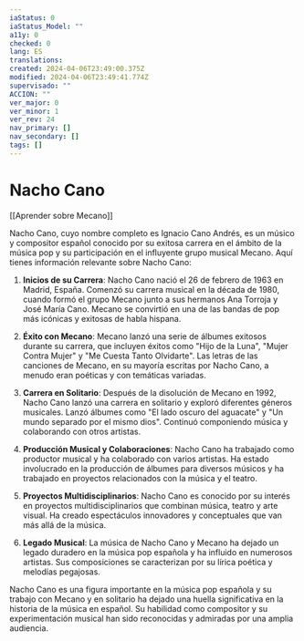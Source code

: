 ```yaml
---
iaStatus: 0
iaStatus_Model: ""
a11y: 0
checked: 0
lang: ES
translations: 
created: 2024-04-06T23:49:00.375Z
modified: 2024-04-06T23:49:41.774Z
supervisado: ""
ACCION: ""
ver_major: 0
ver_minor: 1
ver_rev: 24
nav_primary: []
nav_secondary: []
tags: []
---
```

# Nacho Cano

[[Aprender sobre Mecano]]

Nacho Cano, cuyo nombre completo es Ignacio Cano Andrés, es un músico y compositor español conocido por su exitosa carrera en el ámbito de la música pop y su participación en el influyente grupo musical Mecano. Aquí tienes información relevante sobre Nacho Cano:

1. **Inicios de su Carrera**: Nacho Cano nació el 26 de febrero de 1963 en Madrid, España. Comenzó su carrera musical en la década de 1980, cuando formó el grupo Mecano junto a sus hermanos Ana Torroja y José María Cano. Mecano se convirtió en una de las bandas de pop más icónicas y exitosas de habla hispana.
    
2. **Éxito con Mecano**: Mecano lanzó una serie de álbumes exitosos durante su carrera, que incluyen éxitos como "Hijo de la Luna", "Mujer Contra Mujer" y "Me Cuesta Tanto Olvidarte". Las letras de las canciones de Mecano, en su mayoría escritas por Nacho Cano, a menudo eran poéticas y con temáticas variadas.
    
3. **Carrera en Solitario**: Después de la disolución de Mecano en 1992, Nacho Cano lanzó una carrera en solitario y exploró diferentes géneros musicales. Lanzó álbumes como "El lado oscuro del aguacate" y "Un mundo separado por el mismo dios". Continuó componiendo música y colaborando con otros artistas.
    
4. **Producción Musical y Colaboraciones**: Nacho Cano ha trabajado como productor musical y ha colaborado con varios artistas. Ha estado involucrado en la producción de álbumes para diversos músicos y ha trabajado en proyectos relacionados con la música y el teatro.
    
5. **Proyectos Multidisciplinarios**: Nacho Cano es conocido por su interés en proyectos multidisciplinarios que combinan música, teatro y arte visual. Ha creado espectáculos innovadores y conceptuales que van más allá de la música.
    
6. **Legado Musical**: La música de Nacho Cano y Mecano ha dejado un legado duradero en la música pop española y ha influido en numerosos artistas. Sus composiciones se caracterizan por su lírica poética y melodías pegajosas.
    

Nacho Cano es una figura importante en la música pop española y su trabajo con Mecano y en solitario ha dejado una huella significativa en la historia de la música en español. Su habilidad como compositor y su experimentación musical han sido reconocidas y admiradas por una amplia audiencia.